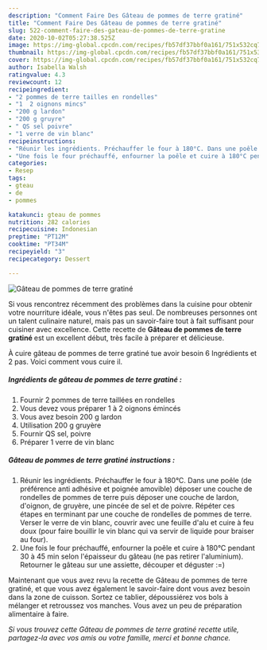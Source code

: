 ```yaml
---
description: "Comment Faire Des Gâteau de pommes de terre gratiné"
title: "Comment Faire Des Gâteau de pommes de terre gratiné"
slug: 522-comment-faire-des-gateau-de-pommes-de-terre-gratine
date: 2020-10-02T05:27:38.525Z
image: https://img-global.cpcdn.com/recipes/fb57df37bbf0a161/751x532cq70/gateau-de-pommes-de-terre-gratine-photo-principale-de-la-recette.jpg
thumbnail: https://img-global.cpcdn.com/recipes/fb57df37bbf0a161/751x532cq70/gateau-de-pommes-de-terre-gratine-photo-principale-de-la-recette.jpg
cover: https://img-global.cpcdn.com/recipes/fb57df37bbf0a161/751x532cq70/gateau-de-pommes-de-terre-gratine-photo-principale-de-la-recette.jpg
author: Isabella Walsh
ratingvalue: 4.3
reviewcount: 12
recipeingredient:
- "2 pommes de terre tailles en rondelles"
- "1  2 oignons mincs"
- "200 g lardon"
- "200 g gruyre"
- " QS sel poivre"
- "1 verre de vin blanc"
recipeinstructions:
- "Réunir les ingrédients. Préchauffer le four à 180°C. Dans une poêle (de préférence anti adhésive et poignée amovible) déposer une couche de rondelles de pommes de terre puis déposer une couche de lardon, d&#39;oignon, de gruyère, une pincée de sel et de poivre. Répéter ces étapes en terminant par une couche de rondelles de pommes de terre. Verser le verre de vin blanc, couvrir avec une feuille d&#39;alu et cuire à feu doux (pour faire bouillir le vin blanc qui va servir de liquide pour braiser au four)."
- "Une fois le four préchauffé, enfourner la poêle et cuire à 180°C pendant 30 à 45 min selon l&#39;épaisseur du gâteau (ne pas retirer l&#39;aluminium). Retourner le gâteau sur une assiette, découper et déguster :=)"
categories:
- Resep
tags:
- gteau
- de
- pommes

katakunci: gteau de pommes 
nutrition: 282 calories
recipecuisine: Indonesian
preptime: "PT12M"
cooktime: "PT34M"
recipeyield: "3"
recipecategory: Dessert

---
```



![Gâteau de pommes de terre gratiné](https://img-global.cpcdn.com/recipes/fb57df37bbf0a161/751x532cq70/gateau-de-pommes-de-terre-gratine-photo-principale-de-la-recette.jpg)

Si vous rencontrez récemment des problèmes dans la cuisine pour obtenir votre nourriture idéale, vous n'êtes pas seul. De nombreuses personnes ont un talent culinaire naturel, mais pas un savoir-faire tout à fait suffisant pour cuisiner avec excellence. Cette recette de <strong> Gâteau de pommes de terre gratiné </strong> est un excellent début, très facile à préparer et délicieuse.

<!--inarticleads1-->

À cuire gâteau de pommes de terre gratiné tue avoir besoin 6 Ingrédients et 2 pas. Voici comment vous cuire il.

##### Ingrédients de gâteau de pommes de terre gratiné :

1. Fournir 2 pommes de terre taillées en rondelles
1. Vous devez vous préparer 1 à 2 oignons émincés
1. Vous avez besoin 200 g lardon
1. Utilisation 200 g gruyère
1. Fournir  QS sel, poivre
1. Préparer 1 verre de vin blanc




<!--inarticleads2-->

##### Gâteau de pommes de terre gratiné instructions :

1. Réunir les ingrédients. Préchauffer le four à 180°C. Dans une poêle (de préférence anti adhésive et poignée amovible) déposer une couche de rondelles de pommes de terre puis déposer une couche de lardon, d&#39;oignon, de gruyère, une pincée de sel et de poivre. Répéter ces étapes en terminant par une couche de rondelles de pommes de terre. Verser le verre de vin blanc, couvrir avec une feuille d&#39;alu et cuire à feu doux (pour faire bouillir le vin blanc qui va servir de liquide pour braiser au four).
1. Une fois le four préchauffé, enfourner la poêle et cuire à 180°C pendant 30 à 45 min selon l&#39;épaisseur du gâteau (ne pas retirer l&#39;aluminium). Retourner le gâteau sur une assiette, découper et déguster :=)




<!--inarticleads1-->

<p>
Maintenant que vous avez revu la recette de Gâteau de pommes de terre gratiné, et que vous avez également le savoir-faire dont vous avez besoin dans la zone de cuisson. Sortez ce tablier, dépoussiérez vos bols à mélanger et retroussez vos manches. Vous avez un peu de préparation alimentaire à faire.
</p>

<p>
<i>Si vous trouvez cette Gâteau de pommes de terre gratiné recette utile, partagez-la avec vos amis ou votre famille, merci et bonne chance.</i>
</p>
